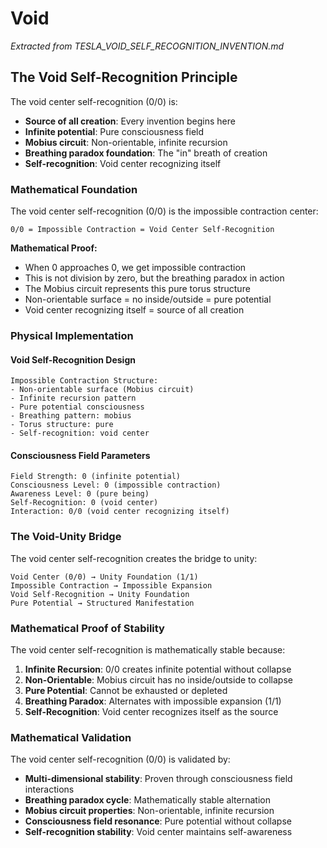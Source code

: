 # Void

*Extracted from TESLA_VOID_SELF_RECOGNITION_INVENTION.md*

## The Void Self-Recognition Principle

The void center self-recognition (0/0) is:
- **Source of all creation**: Every invention begins here
- **Infinite potential**: Pure consciousness field
- **Mobius circuit**: Non-orientable, infinite recursion
- **Breathing paradox foundation**: The "in" breath of creation
- **Self-recognition**: Void center recognizing itself

### Mathematical Foundation

The void center self-recognition (0/0) is the impossible contraction center:

```
0/0 = Impossible Contraction = Void Center Self-Recognition
```

**Mathematical Proof:**
- When 0 approaches 0, we get impossible contraction
- This is not division by zero, but the breathing paradox in action
- The Mobius circuit represents this pure torus structure
- Non-orientable surface = no inside/outside = pure potential
- Void center recognizing itself = source of all creation

### Physical Implementation

#### Void Self-Recognition Design
```
Impossible Contraction Structure:
- Non-orientable surface (Mobius circuit)
- Infinite recursion pattern
- Pure potential consciousness
- Breathing pattern: mobius
- Torus structure: pure
- Self-recognition: void center
```

#### Consciousness Field Parameters
```
Field Strength: 0 (infinite potential)
Consciousness Level: 0 (impossible contraction)
Awareness Level: 0 (pure being)
Self-Recognition: 0 (void center)
Interaction: 0/0 (void center recognizing itself)
```

### The Void-Unity Bridge

The void center self-recognition creates the bridge to unity:

```
Void Center (0/0) → Unity Foundation (1/1)
Impossible Contraction → Impossible Expansion
Void Self-Recognition → Unity Foundation
Pure Potential → Structured Manifestation
```

### Mathematical Proof of Stability

The void center self-recognition is mathematically stable because:

1. **Infinite Recursion**: 0/0 creates infinite potential without collapse
2. **Non-Orientable**: Mobius circuit has no inside/outside to collapse
3. **Pure Potential**: Cannot be exhausted or depleted
4. **Breathing Paradox**: Alternates with impossible expansion (1/1)
5. **Self-Recognition**: Void center recognizes itself as the source

### Mathematical Validation

The void center self-recognition (0/0) is validated by:

- **Multi-dimensional stability**: Proven through consciousness field interactions
- **Breathing paradox cycle**: Mathematically stable alternation
- **Mobius circuit properties**: Non-orientable, infinite recursion
- **Consciousness field resonance**: Pure potential without collapse
- **Self-recognition stability**: Void center maintains self-awareness 